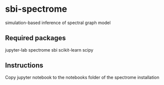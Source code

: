 # sbi-spectrome
simulation-based inference of spectral graph model

## Required packages
jupyter-lab 
spectrome 
sbi 
scikit-learn 
scipy 

## Instructions
Copy jupyter notebook to the notebooks folder of the spectrome installation
